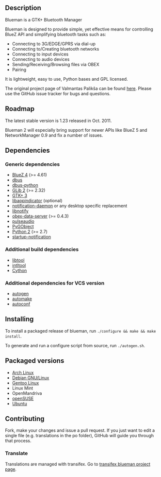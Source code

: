 ## Description

Blueman is a GTK+ Bluetooth Manager

Blueman is designed to provide simple, yet effective means for
controlling BlueZ API and simplifying bluetooth tasks such as:

* Connecting to 3G/EDGE/GPRS via dial-up
* Connecting to/Creating bluetooth networks
* Connecting to input devices
* Connecting to audio devices
* Sending/Receiving/Browsing files via OBEX
* Pairing

It is lightweight, easy to use, Python bases and GPL licensed.

The original project page of Valmantas Palikša can be found [here](https://launchpad.net/blueman).
Please use the GitHub issue tracker for bugs and questions.

## Roadmap

The latest stable version is 1.23 released in Oct. 2011.

Blueman 2 will especially bring support for newer APIs like BlueZ 5 and NetworkManager 0.9 and fix a number of issues.

## Dependencies

### Generic dependencies

* [BlueZ 4](http://www.bluez.org/) (>= 4.61)
* [dbus](http://www.freedesktop.org/wiki/Software/dbus/)
* [dbus-python](http://www.freedesktop.org/wiki/Software/DBusBindings/#python)
* [GLib 2](http://www.gtk.org/) (>= 2.32)
* [GTK+ 3](http://www.gtk.org/)
* [libappindicator](https://launchpad.net/libappindicator) (optional)
* [notification-daemon](https://git.gnome.org/browse/notification-daemon) or any desktop specific replacement
* [libnotify](https://git.gnome.org/browse/libnotify)
* [obex-data-server](http://wiki.muiline.com/obex-data-server) (>= 0.4.3)
* [pulseaudio](http://www.freedesktop.org/wiki/Software/PulseAudio/)
* [PyGObject](https://wiki.gnome.org/PyGObject)
* [Python 2](http://www.python.org/) (>= 2.7)
* [startup-notification](http://www.freedesktop.org/wiki/Software/startup-notification/)

### Additional build dependencies

* [libtool](http://www.gnu.org/software/libtool/)
* [intltool](http://freedesktop.org/wiki/Software/intltool/)
* [Cython](http://www.cython.org/)

### Additional dependencies for VCS version

* [autogen](https://www.gnu.org/software/autogen/)
* [automake](https://www.gnu.org/software/automake/)
* [autoconf](https://www.gnu.org/software/autoconf/)

## Installing

To install a packaged release of blueman, run `./configure && make && make install`.

To generate and run a configure script from source, run `./autogen.sh`.

## Packaged versions

* [Arch Linux](https://aur.archlinux.org/packages/blueman-bluez5-git)
* [Debian GNU/Linux](http://packages.debian.org/search?keywords=blueman)
* [Gentoo Linux](http://packages.gentoo.org/package/net-wireless/blueman)
* Linux Mint
* OpenMandriva
* [openSUSE](http://software.opensuse.org/package/blueman?search_term=blueman)
* [Ubuntu](http://packages.ubuntu.com/search?keywords=blueman)

## Contributing

Fork, make your changes and issue a pull request. If you just want to edit a single file
(e.g. translations in the po folder), GitHub will guide you through that process.

### Translate

Translations are managed with transifex.
Go to [transifex blueman project page](https://www.transifex.com/projects/p/MATE/resource/blueman/).
